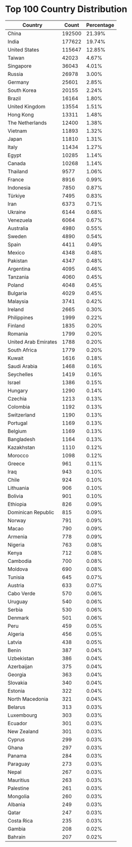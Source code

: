 # Top 100 Country Distribution
| Country | Count | Percentage |
|----|----|----|
| China | 192500 | 21.39% |
| India | 177622 | 19.74% |
| United States | 115647 | 12.85% |
| Taiwan | 42023 | 4.67% |
| Singapore | 36043 | 4.01% |
| Russia | 26978 | 3.00% |
| Germany | 25601 | 2.85% |
| South Korea | 20155 | 2.24% |
| Brazil | 16164 | 1.80% |
| United Kingdom | 13554 | 1.51% |
| Hong Kong | 13311 | 1.48% |
| The Netherlands | 12400 | 1.38% |
| Vietnam | 11893 | 1.32% |
| Japan | 11810 | 1.31% |
| Italy | 11434 | 1.27% |
| Egypt | 10285 | 1.14% |
| Canada | 10268 | 1.14% |
| Thailand | 9577 | 1.06% |
| France | 8916 | 0.99% |
| Indonesia | 7850 | 0.87% |
| Türkiye | 7495 | 0.83% |
| Iran | 6373 | 0.71% |
| Ukraine | 6144 | 0.68% |
| Venezuela | 6064 | 0.67% |
| Australia | 4980 | 0.55% |
| Sweden | 4890 | 0.54% |
| Spain | 4411 | 0.49% |
| Mexico | 4348 | 0.48% |
| Pakistan | 4347 | 0.48% |
| Argentina | 4095 | 0.46% |
| Tanzania | 4060 | 0.45% |
| Poland | 4048 | 0.45% |
| Bulgaria | 4029 | 0.45% |
| Malaysia | 3741 | 0.42% |
| Ireland | 2665 | 0.30% |
| Philippines | 1999 | 0.22% |
| Finland | 1835 | 0.20% |
| Romania | 1799 | 0.20% |
| United Arab Emirates | 1788 | 0.20% |
| South Africa | 1779 | 0.20% |
| Kuwait | 1616 | 0.18% |
| Saudi Arabia | 1468 | 0.16% |
| Seychelles | 1419 | 0.16% |
| Israel | 1386 | 0.15% |
| Hungary | 1290 | 0.14% |
| Czechia | 1213 | 0.13% |
| Colombia | 1192 | 0.13% |
| Switzerland | 1190 | 0.13% |
| Portugal | 1169 | 0.13% |
| Belgium | 1169 | 0.13% |
| Bangladesh | 1164 | 0.13% |
| Kazakhstan | 1110 | 0.12% |
| Morocco | 1098 | 0.12% |
| Greece | 961 | 0.11% |
| Iraq | 943 | 0.10% |
| Chile | 924 | 0.10% |
| Lithuania | 906 | 0.10% |
| Bolivia | 901 | 0.10% |
| Ethiopia | 826 | 0.09% |
| Dominican Republic | 815 | 0.09% |
| Norway | 791 | 0.09% |
| Macao | 790 | 0.09% |
| Armenia | 778 | 0.09% |
| Nigeria | 763 | 0.08% |
| Kenya | 712 | 0.08% |
| Cambodia | 700 | 0.08% |
| Moldova | 690 | 0.08% |
| Tunisia | 645 | 0.07% |
| Austria | 633 | 0.07% |
| Cabo Verde | 570 | 0.06% |
| Uruguay | 540 | 0.06% |
| Serbia | 530 | 0.06% |
| Denmark | 501 | 0.06% |
| Peru | 459 | 0.05% |
| Algeria | 456 | 0.05% |
| Latvia | 438 | 0.05% |
| Benin | 387 | 0.04% |
| Uzbekistan | 386 | 0.04% |
| Azerbaijan | 375 | 0.04% |
| Georgia | 363 | 0.04% |
| Slovakia | 340 | 0.04% |
| Estonia | 322 | 0.04% |
| North Macedonia | 321 | 0.04% |
| Belarus | 313 | 0.03% |
| Luxembourg | 303 | 0.03% |
| Ecuador | 301 | 0.03% |
| New Zealand | 301 | 0.03% |
| Cyprus | 299 | 0.03% |
| Ghana | 297 | 0.03% |
| Panama | 284 | 0.03% |
| Paraguay | 273 | 0.03% |
| Nepal | 267 | 0.03% |
| Mauritius | 263 | 0.03% |
| Palestine | 261 | 0.03% |
| Mongolia | 260 | 0.03% |
| Albania | 249 | 0.03% |
| Qatar | 247 | 0.03% |
| Costa Rica | 235 | 0.03% |
| Gambia | 208 | 0.02% |
| Bahrain | 207 | 0.02% |
